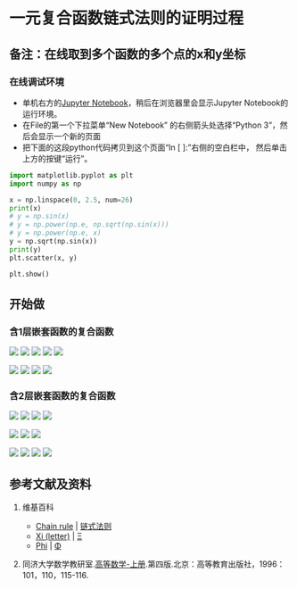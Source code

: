 # 一元复合函数链式法则的证明过程

## 备注：在线取到多个函数的多个点的x和y坐标

### 在线调试环境

- 单机右方的[Jupyter Notebook](https://mybinder.org/v2/gh/ipython/ipython-in-depth/master?filepath=binder/Index.ipynb)，稍后在浏览器里会显示Jupyter Notebook的运行环境。
- 在File的第一个下拉菜单“New Notebook” 的右侧箭头处选择“Python 3”，然后会显示一个新的页面
- 把下面的这段python代码拷贝到这个页面“In [ ]:”右侧的空白栏中， 然后单击上方的按键“运行”。

```python
import matplotlib.pyplot as plt
import numpy as np

x = np.linspace(0, 2.5, num=26)
print(x)
# y = np.sin(x)  
# y = np.power(np.e, np.sqrt(np.sin(x)))
# y = np.power(np.e, x)
y = np.sqrt(np.sin(x))
print(y)
plt.scatter(x, y)

plt.show()
```

## 开始做

### 含1层嵌套函数的复合函数

![](/images/微分/导数的计算方法和运算法则/链式法则/一元复合函数链式法则的证明过程/1a1.jpg)
![](/images/微分/导数的计算方法和运算法则/链式法则/一元复合函数链式法则的证明过程/1a2.jpg)
![](/images/微分/导数的计算方法和运算法则/链式法则/一元复合函数链式法则的证明过程/1a3.jpg)
![](/images/微分/导数的计算方法和运算法则/链式法则/一元复合函数链式法则的证明过程/1a4.jpg)
![](/images/微分/导数的计算方法和运算法则/链式法则/一元复合函数链式法则的证明过程/1a5.jpg)

![](/images/微分/导数的计算方法和运算法则/链式法则/一元复合函数链式法则的证明过程/2a1.jpg)
![](/images/微分/导数的计算方法和运算法则/链式法则/一元复合函数链式法则的证明过程/2a2.jpg)
![](/images/微分/导数的计算方法和运算法则/链式法则/一元复合函数链式法则的证明过程/2a3.jpg)
![](/images/微分/导数的计算方法和运算法则/链式法则/一元复合函数链式法则的证明过程/2a4.jpg)

### 含2层嵌套函数的复合函数

![](/images/微分/导数的计算方法和运算法则/链式法则/一元复合函数链式法则的证明过程/3a1.jpg)
![](/images/微分/导数的计算方法和运算法则/链式法则/一元复合函数链式法则的证明过程/3a2.jpg)
![](/images/微分/导数的计算方法和运算法则/链式法则/一元复合函数链式法则的证明过程/3a3.jpg)
![](/images/微分/导数的计算方法和运算法则/链式法则/一元复合函数链式法则的证明过程/3a4.jpg)

![](/images/微分/导数的计算方法和运算法则/链式法则/一元复合函数链式法则的证明过程/4a1.jpg)
![](/images/微分/导数的计算方法和运算法则/链式法则/一元复合函数链式法则的证明过程/4a2.jpg)
![](/images/微分/导数的计算方法和运算法则/链式法则/一元复合函数链式法则的证明过程/4a3.jpg)

![](/images/微分/导数的计算方法和运算法则/链式法则/一元复合函数链式法则的证明过程/5a1.jpg)
![](/images/微分/导数的计算方法和运算法则/链式法则/一元复合函数链式法则的证明过程/5a2.jpg)
![](/images/微分/导数的计算方法和运算法则/链式法则/一元复合函数链式法则的证明过程/5a3.jpg)
![](/images/微分/导数的计算方法和运算法则/链式法则/一元复合函数链式法则的证明过程/5a4.jpg)

## 参考文献及资料

1. 维基百科
	- [Chain rule](https://en.wikipedia.org/wiki/Chain_rule) | [链式法则](https://zh.wikipedia.org/wiki/链式法则)
	- [Xi (letter)](https://en.wikipedia.org/wiki/Xi_(letter)) | [Ξ](https://zh.wikipedia.org/wiki/%CE%9E) 
	- [Phi](https://en.wikipedia.org/wiki/Phi) | [Φ](https://zh.wikipedia.org/wiki/Φ) 

2. 同济大学数学教研室.[高等数学-上册](https://detail.tmall.com/item.htm?spm=a220m.1000858.1000725.11.358a145bh95YZH&id=525254070529&areaId=110100&user_id=2356231674&cat_id=2&is_b=1&rn=3cfc7caa2a990298c838db640f17fc44).第四版.北京：高等教育出版社，1996：101，110，115-116.

